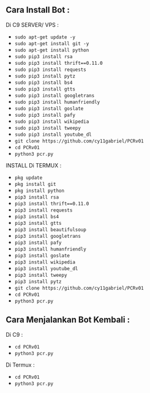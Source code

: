 Cara Install Bot :
------

Di C9 SERVER/ VPS :
- `sudo apt-get update -y`
- `sudo apt-get install git -y`
- `sudo apt-get install python`
- `sudo pip3 install rsa`
- `sudo pip3 install thrift==0.11.0`
- `sudo pip3 install requests`
- `sudo pip3 install pytz`
- `sudo pip3 install bs4`
- `sudo pip3 install gtts`
- `sudo pip3 install googletrans`
- `sudo pip3 install humanfriendly`
- `sudo pip3 install goslate`
- `sudo pip3 install pafy`
- `sudo pip3 install wikipedia`
- `sudo pip3 install tweepy`
- `sudo pip3 install youtube_dl`
- `git clone https://github.com/cy11gabriel/PCRv01`
- `cd PCRv01`
- `python3 pcr.py`

INSTALL Di TERMUX :
- `pkg update`
- `pkg install git`
- `pkg install python`
- `pip3 install rsa`
- `pip3 install thrift==0.11.0`
- `pip3 install requests`
- `pip3 install bs4`
- `pip3 install gtts`
- `pip3 install beautifulsoup`
- `pip3 install googletrans`
- `pip3 install pafy`
- `pip3 install humanfriendly`
- `pip3 install goslate`
- `pip3 install wikipedia`
- `pip3 install youtube_dl`
- `pip3 install tweepy`
- `pip3 install pytz`
- `git clone https://github.com/cy11gabriel/PCRv01`
- `cd PCRv01`
- `python3 pcr.py`

Cara Menjalankan Bot Kembali :
------
Di C9 :
- `cd PCRv01`
- `python3 pcr.py`

Di Termux :
- `cd PCRv01`
- `python3 pcr.py`
